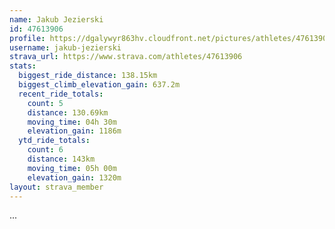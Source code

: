 ```yaml
---
name: Jakub Jezierski
id: 47613906
profile: https://dgalywyr863hv.cloudfront.net/pictures/athletes/47613906/14681924/1/large.jpg
username: jakub-jezierski
strava_url: https://www.strava.com/athletes/47613906
stats:
  biggest_ride_distance: 138.15km
  biggest_climb_elevation_gain: 637.2m
  recent_ride_totals:
    count: 5
    distance: 130.69km
    moving_time: 04h 30m
    elevation_gain: 1186m
  ytd_ride_totals:
    count: 6
    distance: 143km
    moving_time: 05h 00m
    elevation_gain: 1320m
layout: strava_member
--- 
```

...
